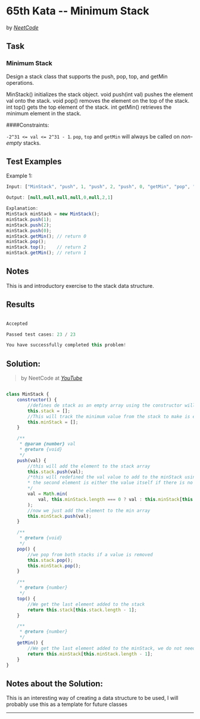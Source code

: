 # 65th Kata -- Minimum Stack


by *[NeetCode](https://neetcode.io/problems/minimum-stack)*


## Task

### Minimum Stack


Design a stack class that supports the push, pop, top, and getMin operations.

MinStack() initializes the stack object.
void push(int val) pushes the element val onto the stack.
void pop() removes the element on the top of the stack.
int top() gets the top element of the stack.
int getMin() retrieves the minimum element in the stack.

####Constraints:

`-2^31 <= val <= 2^31 - 1`.
`pop`, `top` and `getMin` will always be called on *non-empty* stacks.

## Test Examples

Example 1:

```js
Input: ["MinStack", "push", 1, "push", 2, "push", 0, "getMin", "pop", "top", "getMin"]

Output: [null,null,null,null,0,null,2,1]

Explanation:
MinStack minStack = new MinStack();
minStack.push(1);
minStack.push(2);
minStack.push(0);
minStack.getMin(); // return 0
minStack.pop();
minStack.top();    // return 2
minStack.getMin(); // return 1
```


## Notes

This is and introductory exercise to the stack data structure.

## Results

```js

Accepted

Passed test cases: 23 / 23

You have successfully completed this problem!
```

## Solution:
> by NeetCode at *[YouTube](https://youtu.be/qkLl7nAwDPo)*

```js

class MinStack {
    constructor() {
        //defines de stack as an empty array using the constructor will create both arrays:
        this.stack = [];
        //This will track the minimum value from the stack to make is easier to retrieve later in constant time
        this.minStack = [];
    }

    /**
     * @param {number} val
     * @return {void}
     */
    push(val) {
        //this will add the element to the stack array
        this.stack.push(val);
        /*this will redefined the val value to add to the minStack using the comparator Math.min method, the first element to compare is the value being added,
        * the second element is either the value itself if there is no other element in the array, or if there is elements, the last element
        */
        val = Math.min(
            val, this.minStack.length === 0 ? val : this.minStack[this.minStack.length - 1],
        );
        //now we just add the element to the min array
        this.minStack.push(val);
    }

    /**
     * @return {void}
     */
    pop() {
        //we pop from both stacks if a value is removed
        this.stack.pop();
        this.minStack.pop();
    }

    /**
     * @return {number}
     */
    top() {
        //We get the last element added to the stack
        return this.stack[this.stack.length - 1];
    }

    /**
     * @return {number}
     */
    getMin() {
        //We get the last element added to the minStack, we do not need to operate again as the minStack is updated on each push
        return this.minStack[this.minStack.length - 1];
    }
}
```

## Notes about the Solution:

This is an interesting way of creating a data structure to be used, I will probably use this as a template for future classes

---